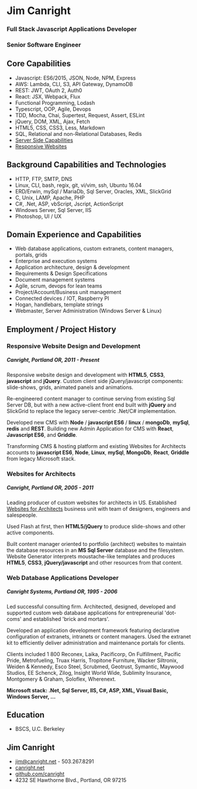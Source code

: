 # Jim Canright

### Full Stack Javascript Applications Developer
### Senior Software Engineer

## Core Capabilities

- Javascript: ES6/2015, JSON, Node, NPM, Express
- AWS: Lambda, CLI, S3, API Gateway, DynamoDB
- REST: JWT, OAuth 2, Auth0
- React: JSX, Webpack, Flux
- Functional Programming, Lodash
- Typescript, OOP, Agile, Devops
- TDD, Mocha, Chai, Supertest, Request, Assert, ESLint
- jQuery, DOM, XML, Ajax, Fetch
- HTML5, CSS, CSS3, Less, Markdown
- SQL, Relational and non-Relational Databases, Redis
- [Server Side Capabilities](http://www.canright.net/server-side.hmd)
- [Responsive Websites](http://www.canright.net/client-side.hmd)

[//]: # (Swagger / Open API)
[//]: # (Redux, Angular)
[//]: # (Yaml)
[//]: # (MongoDb)

## Background Capabilities and Technologies

- HTTP, FTP, SMTP, DNS
- Linux, CLI, bash, regix, git, vi/vim, ssh, Ubuntu 16.04
- ERD/Erwin, mySql / MariaDb, Sql Server, Oracles, XML, SlickGrid
- C, Unix, LAMP, Apache, PHP
- C#, .Net, ASP, vbScript, Jscript, ActionScript
- Windows Server, Sql Server, IIS
- Photoshop, UI / UX

## Domain Experience and Capabilities

- Web database applications, custom extranets, content managers, portals, grids
- Enterprise and execution systems
- Application architecture, design & development
- Requirements & Design Specifications
- Document management systems
- Agile, scrum, devops for lean teams
- Project/Account/Business unit management
- Connected devices / IOT, Raspberry PI
- Hogan, handlebars, template strings
- Webmaster, Server Administration (Windows Server & Linux)


## Employment / Project History

### Responsive Website Design and Development

##### Canright, Portland OR, 2011 - Present

Responsive website design and development with **HTML5**, **CSS3**, **javascript** and **jQuery**.  Custom client side jQuery/javascript components: slide-shows, grids, animated panels and animations.

Re-engineered content manager to continue serving from existing Sql Server DB, but with a new active-client front end built with **jQuery** and SlickGrid to replace the legacy server-centric .Net/C# implementation.

Developed new CMS with **Node** / **javascript ES6** / **linux** / **mongoDb**, **mySql**, **redis** and **REST**.
Building new Admin Application for CMS with **React**, **Javascript ES6**, and **Griddle**.

Transforming CMS & hosting platform and existing Websites for Architects accounts to **javascript ES6**, **Node**, **Linux**, **mySql**, **MongoDb**, **React**, **Griddle** from legacy Microsoft stack.

### Websites for Architects

##### Canright, Portland OR, 2005 - 2011

Leading producer of custom websites for architects in US.  Established [Websites for Architects](http://canright.com) business unit with team of designers, engineers and salespeople.

Used Flash at first, then **HTML5/jQuery** to produce slide-shows and other active components.

Built content manager oriented to portfolio (architect) websites to maintain the database resources in an **MS Sql Server** database and the filesystem.  Website Generator interprets moustache-like templates and produces **HTML5**, **CSS3**, **jQuery/javascript** and other resources from that content.

### Web Database Applications Developer

##### Canright Systems, Portland OR, 1995 - 2006

Led successful consulting firm.  Architected, designed, developed and supported custom web database applications for entrepreneurial 'dot-coms' and established 'brick and mortars'.

Developed an application development framework featuring declarative configuration of extranets, intranets or content managers.  Used the extranet kit to efficiently deliver administration and maintenance portals for clients.

Clients included 1 800 Reconex, Laika, Pacificorp, On Fulfillment, Pacific Pride, Metrofueling, Truax Harris, Tropitone Furniture, Wacker Siltronix, Weiden & Kennedy, Esco Steel, Scrubmed, Geotrust, Symantic, Maywood Studios, EE Schenck, Zilog, Insight World Wide, Sublimity Insurance, Montgomery & Graham, Soloflex, Wherenext.

**Microsoft stack: .Net, Sql Server, IIS, C#, ASP, XML, Visual Basic, Windows Server, ...**

## Education

- BSCS, U.C. Berkeley

## Jim Canright

- jim@canright.net - 503.267.8291
- [canright.net](http://www.canright.net)
- [github.com/canright](http://github.com/canright)
- 4232 SE Hawthorne Blvd., Portland, OR 97215
